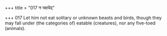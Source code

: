 +++
title = "017 न भक्षयेद्"

+++
017	Let him not eat solitary or unknown beasts and birds, though they may fall under (the categories of) eatable (creatures), nor any five-toed (animals).